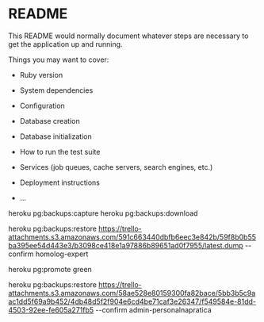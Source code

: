 # README

This README would normally document whatever steps are necessary to get the
application up and running.

Things you may want to cover:

* Ruby version

* System dependencies

* Configuration

* Database creation

* Database initialization

* How to run the test suite

* Services (job queues, cache servers, search engines, etc.)

* Deployment instructions

* ...



heroku pg:backups:capture
heroku pg:backups:download

heroku pg:backups:restore https://trello-attachments.s3.amazonaws.com/591c663440dbfb6eec3e842b/59f8b0b55ba395ee54d443e3/b3098ce418e1a97886b89651ad0f7955/latest.dump --confirm homolog-expert



heroku pg:promote green

heroku pg:backups:restore https://trello-attachments.s3.amazonaws.com/58ae528e80159300fa82bace/5bb3b5c9aac1dd5f69a9b452/4db48d5f2f904e6cd4be71caf3e26347/f549584e-81dd-4503-92ee-fe605a271fb5 --confirm admin-personalnapratica